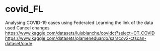 # covid_FL
Analysing COVID-19 cases using Federated Learning 
the link of the data used Cancel changes
https://www.kaggle.com/datasets/luisblanche/covidct?select=CT_COVID
https://www.kaggle.com/datasets/plameneduardo/sarscov2-ctscan-dataset/code
